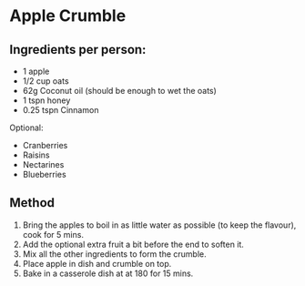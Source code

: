 # Apple Crumble

## Ingredients per person:

- 1 apple
- 1/2 cup oats
- 62g Coconut oil (should be enough to wet the oats)
- 1 tspn honey
- 0.25 tspn Cinnamon

Optional:
- Cranberries
- Raisins
- Nectarines
- Blueberries

## Method

1. Bring the apples to boil in as little water as possible (to keep the flavour), cook for 5 mins.
2. Add the optional extra fruit a bit before the end to soften it.
3. Mix all the other ingredients to form the crumble.
4. Place apple in dish and crumble on top.
5. Bake in a casserole dish at at 180 for 15 mins.
